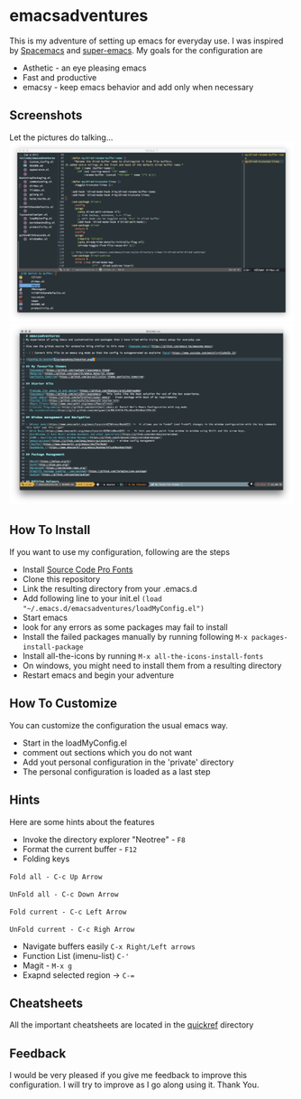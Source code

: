 # emacsadventures
This is my adventure of setting up emacs for everyday use. I was inspired by [Spacemacs](https://github.com/syl20bnr/spacemacs) and [super-emacs](https://github.com/myTerminal/super-emacs).
My goals for the configuration are
  * Asthetic - an eye pleasing emacs
  * Fast and productive
  * emacsy - keep emacs behavior and add only when necessary

Screenshots
-----------
Let the pictures do talking...
![Config In Action](/screenshots/InAction.png)
![With Spaceline](/screenshots/WithSpaceLine.png)

How To Install
--------------
If you want to use my configuration, following are the steps
  * Install [Source Code Pro Fonts](https://github.com/adobe-fonts/source-code-pro/)
  * Clone this repository
  * Link the resulting directory from your .emacs.d
  * Add following line to your init.el
  `(load "~/.emacs.d/emacsadventures/loadMyConfig.el")`
  * Start emacs
  * look for any errors as some packages may fail to install
  * Install the failed packages manually by running following
  `M-x packages-install-package`
  * Install all-the-icons by running
  `M-x all-the-icons-install-fonts`
  * On windows, you might need to install them from a resulting directory
  * Restart emacs and begin your adventure

How To Customize
----------------
You can customize the configuration the usual emacs way.
  * Start in the loadMyConfig.el
  * comment out sections which you do not want
  * Add yout personal configuration in the 'private' directory
  * The personal configuration is loaded as a last step

Hints
-----
Here are some hints about the features
  * Invoke the directory explorer "Neotree" - `F8`
  * Format the current buffer - `F12`
  * Folding keys

  `Fold all - C-c Up Arrow`

  `UnFold all - C-c Down Arrow`

  `Fold current - C-c Left Arrow`

  `UnFold current - C-c Righ Arrow`
  * Navigate buffers easily `C-x Right/Left arrows`
  * Function List (imenu-list) `C-'`
  * Magit - `M-x g`
  * Exapnd selected region -> `C-=`

Cheatsheets
-----------
All the important cheatsheets are located in the [quickref](/quickref) directory

Feedback
--------
I would be very pleased if you give me feedback to improve this configuration. I will try to improve as I go along using it.
Thank You.
